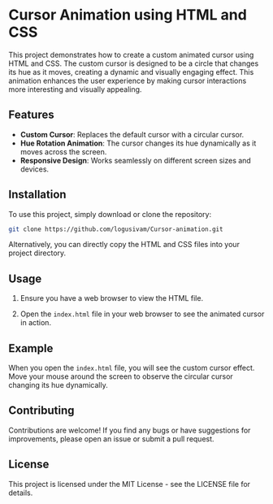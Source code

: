 # Cursor Animation using HTML and CSS

This project demonstrates how to create a custom animated cursor using HTML and CSS. The custom cursor is designed to be a circle that changes its hue as it moves, creating a dynamic and visually engaging effect. This animation enhances the user experience by making cursor interactions more interesting and visually appealing.

## Features

- **Custom Cursor**: Replaces the default cursor with a circular cursor.
- **Hue Rotation Animation**: The cursor changes its hue dynamically as it moves across the screen.
- **Responsive Design**: Works seamlessly on different screen sizes and devices.

## Installation

To use this project, simply download or clone the repository:

```bash
git clone https://github.com/logusivam/Cursor-animation.git
```

Alternatively, you can directly copy the HTML and CSS files into your project directory.

## Usage
1. Ensure you have a web browser to view the HTML file.

2. Open the `index.html` file in your web browser to see the animated cursor in action.

## Example
When you open the `index.html` file, you will see the custom cursor effect. Move your mouse around the screen to observe the circular cursor changing its hue dynamically.

## Contributing
Contributions are welcome! If you find any bugs or have suggestions for improvements, please open an issue or submit a pull request.

## License
This project is licensed under the MIT License - see the LICENSE file for details.





















